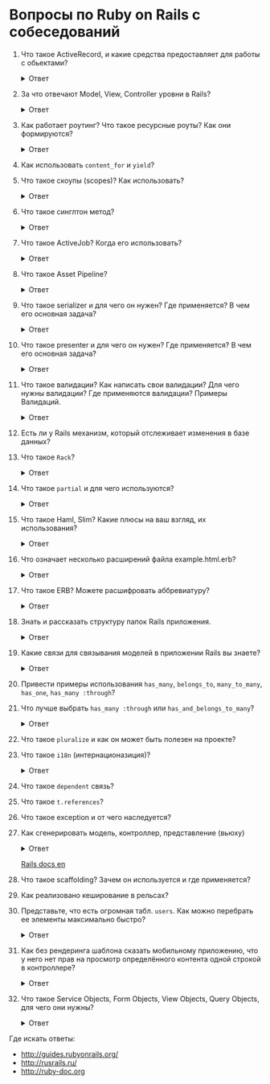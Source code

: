 # Вопросы по Ruby on Rails с собеседований

1. Что такое ActiveRecord, и какие средства предоставляет для работы с обьектами?

    <details>
      <summary>Ответ</summary>
      ActiveRecord это паттерн программирования. AR является популярным способом доступа к данным реляционных баз данных в объектно-ориентированном программировании. ActiveRecord еще называют буквой M в MVC — которая является слоем в системе, ответственным за представление бизнес-логики и данных.

      Active Record упрощает создание и использование бизнес-объектов, данные которых требуют персистентного хранения в базе данных. Сама по себе эта реализация паттерна Active Record является описанием системы ORM (Object Relational Mapping). Active Record это фреймворк ORM.

      Active Record предоставляет нам несколько механизмов, наиболее важными из которых являются способности для:

      * Представления моделей и их данных.
      * Представления связей между этими моделями.
      * Представления иерархий наследования с помощью связанных моделей.
      * Валидации моделей до того, как они станут персистентными в базе данных.
      * Выполнения операций с базой данных в объектно-ориентированном стиле.

      Подробнее:

      * http://rusrails.ru/active-record-basics
      * https://dic.academic.ru/dic.nsf/ruwiki/1264999
    </details>

1. За что отвечают Model, View, Controller уровни в Rails?

    <details>
      <summary>Ответ</summary>
      MVC — это паттерн программирования, который подразумевает схему разделения данных приложения, пользовательского интерфейса и управляющей логики на три отдельных компонента.
    </details>

1. Как работает роутинг? Что такое ресурсные роуты? Как они формируются?

    <details>
      <summary>Ответ</summary>
      Браузеры запрашивают страницы от Rails, выполняя запрос по URL, используя определенный метод HTTP, такой как GET, POST, PATCH, PUT и DELETE.

      Роутинг распознает запрос по методу и по URL и направляет его в экшн контроллера или в приложение Rack.

      Он также может генерировать пути и URL, избегая необходимость жестко прописывать строки в ваших вьюхах.

      Ресурсный роутинг позволяет быстро объявлять все общие маршруты для заданного ресурсного контроллера. Вместо объявления отдельных маршрутов для экшнов `index`, `show`, `new`, `edit`, `create`, `update` и `destroy`, ресурсный маршрут объявляет их одной строчкой кода.

      http://rusrails.ru/rails-routing
    </details>

1. Как использовать `content_for` и `yield`?
1. Что такое скоупы (scopes)? Как использовать?

    <details>
      <summary>Ответ</summary>
      Скоупы позволяют задавать часто используемые запросы, к которым можно обращаться как к вызовам метода в связанных
      объектах или моделях. С помощью этих скоупов можно использовать такие методы как where, joins и includes.
      Все методы скоупов возвращают объект `ActiveRecord::Relation`, который позволяет вызывать на нем
      дополнительные методы (такие как другие скоупы).
      
      Для определения простого скоупа мы используем метод scope внутри класса, передав запрос, который хотим запустить при вызове этого скоупа:
      
      ```rb
      class Article < ApplicationRecord
        scope :published, -> { where(published: true) }
      end
      
      ```
      Подробнее [тут](http://rusrails.ru/active-record-query-interface#scopes)
    </details>
    
1. Что такое синглтон метод?

    <details>
      <summary>Ответ</summary>
      Синглтон метод (singleton method) - метод, принадлежащий только одному объекту (экземпляру класса или классу). Другие экземпляры этого же класса (или классы) к этому методу доступа не имеют.
           
      ```rb
      class A
        def say_something
          "Something"
        end
      end
      
      foo = A.new
      
      bar = A.new
      
      # присваиваем объекту 'foo' отдельный метод (синглтон) 
      def foo.laugh
        "HAHAHAHA!"
      end
      
      foo.say_something
      => "Something"
      
      bar.say_something
      => "Something"
      
      foo.laugh
      => "HAHAHAHA!"
      
      bar.laugh
      => NoMethodError (undefined method `laugh' for #<A:0x0000559bd8412138>)
      ```
      Подробнее [тут](https://habr.com/ru/post/143990/)
    </details>

1. Что такое ActiveJob? Когда его использовать?
    <details>
      <summary>Ответ</summary>
      Active Job - это фреймворк для объявления заданий и их запуска на разных бэкендах очередей. Эти задания могут быть чем угодно: от регулярно запланированных чисток до списаний с карт или рассылок. 
      В общем, всем, что может быть выделено в небольшие работающие части и запускаться параллельно.
      
      Имеет встроеные адаптеры для планировщиков фоновых задач:
      
      * Sidekiq
      * Resque
      * Delayed Job
      * и т.д.

      [Rails docs en](https://edgeguides.rubyonrails.org/active_job_basics.html)
      
      [Rails docs ru](http://rusrails.ru/active_job_basics)
    </details>

1. Что такое Asset Pipeline?
    <details>
      <summary>Ответ</summary>
      Asset Pipeline (файлопровод) - фреймворк для соединения и минимизации, или сжатия ассетов JavaScript и CSS. 
      Он также добавляет возможность писать эти ассеты на других языках и препроцессорах, таких как CoffeeScript, Sass и ERB. 
      Это позволяет автоматически комбинировать ассеты приложения с ассетами других гемов.
      
      Первой особенностью файлопровода является соединение ассетов, что может уменьшить количество запросов, необходимых браузеру для отображения страницы. 
      Браузеры ограничены в количестве запросов, которые они могут выполнить параллельно, поэтому меньшее количество запросов может означать более быструю загрузку вашего приложения.
      
      Второй особенностью файлопровода является минимизация или сжатие ассетов. Для файлов CSS это выполняется путем удаления пробелов и комментариев. Для JavaScript могут быть применены более сложные процессы. Можно выбирать из набора встроенных опций или определить свои.

      Третьей особенностью файлопровода является то, что он позволяет писать эти ассеты на языке более высокого уровня с дальнейшей прекомпиляцией до фактического ассета. Поддерживаемые языки по умолчанию включают Sass для CSS, CoffeeScript для JavaScript и ERB для обоих.
     
      [Rails docs en](https://guides.rubyonrails.org/asset_pipeline.html)
      
      [Rails docs ru](http://rusrails.ru/asset-pipeline)
    </details>
1. Что такое serializer и для чего он нужен? Где применяется? В чем его основная задача?
    <details>
      <summary>Ответ</summary>
      Сериализация (serialization) - процесс перевода каких-либо структур данных в последовательность битов.
      Обратный процесс называется "десериализация" (deserialization).
      
      Сериализация используется для передачи объектов по сети и сохранения их в файлы. Например: сериализация заполненого объекта в XML-документ с последующей передачей документа 
      по HTTP или протоколам электронной почты.
      
      Также часто используется для преобразования информации в формат JSON.
      
      В Rails интерфейс базовой сериализации представлен модулем `ActiveModel::Serialization`
      Вам необходимо объявить хэш, содержащий атрибуты, которые вы хотите сериализовать. Атрибуты должны быть строками, не символами.

      Что касается JSON, то Active Model также предоставляет модуль `ActiveModel::Serializers::JSON` для сериализации/десериализации JSON.

      [Статья в wiki о сериализации](https://ru.wikipedia.org/wiki/%D0%A1%D0%B5%D1%80%D0%B8%D0%B0%D0%BB%D0%B8%D0%B7%D0%B0%D1%86%D0%B8%D1%8F)
      
      [Rails docs ru](http://rusrails.ru/active-model-basics)
      
      [Rails docs en](https://api.rubyonrails.org/classes/ActiveModel/Serialization.html)      
    </details>

1. Что такое presenter и для чего он нужен? Где применяется? В чем его основная задача?
    <details>
      <summary>Ответ</summary>
      Presenter - паттерн проектирования, простой класс (в Rails), использующийся для вынесения какой-либо логики по обработке моделей из слоя контроллеров и слоя представлений.

      Например:
      
      ```rb
      module Posts
        class IndexPresenter
          # здесь как раз и разбивается логика шаблона и контроллера, 
          # перенесите сюда логику из контроллеров
          def posts
            Posts.all
          end
     
          def authors
            Authors.all
          end
     
          def post_published_count
            Post.published_count
          end
        end
      end
      ```
      Так будет выглядеть экшн `index` в контроллере
      
      ```rb
      def index
        @presenter = Posts::IndexPresenter.new
      end
      ```
      
      Так это будет представлоно во `view`
      
      ```rb
       <p>
         Всего опубликовано: <%= @presenter.published_count %>
       </p>
       <%= @presenter.authors # проход по массиву и отображение%>
      ```
      
      Подробнее [тут](https://kpumuk.info/ruby-on-rails/simplifying-your-ruby-on-rails-code/)

      Еще можно [здесь](http://blog.rukomoynikov.ru/dekorator-prezenter-helper-v-ruby/)
   
    </details>
      
1. Что такое валидации? Как написать свои валидации? Для чего нужны валидации? Где применяются валидации? Примеры Валидаций.
    <details>
      <summary>Ответ</summary>
      Валидации используются, чтобы быть уверенными, что только проверенные данные сохраняются в вашу базу данных. 
      Например, для вашего приложения может быть важно, что каждый пользователь предоставил валидный электронный и почтовый адреса. 

      Валидации на уровне модели - наилучший способ убедиться, что в базу данных будут сохранены только валидные данные. Они не зависят от базы данных, не могут быть обойдены конечными пользователями и удобны в тестировании и обслуживании. 
      Rails представляет простоту в обслуживании, представляет встроенные хелперы для общих нужд, а также позволяет создавать свои собственные методы валидации.
      
      Пример простейшей валидации передачу в модель `Person` данных из поля `name`:
      
      ```rb
      class Person < ApplicationRecord
        validates :name, presence: true
      end
    
      Person.create(name: "John Doe").valid? # => true
      Person.create(name: nil).valid? # => false
      ```

      Разработчик так же в праве написать свои собственные правила валидации, которые будут располагаться в каталоге `app/validators`.
      
      Пример кастомной валидации `email` по определенному пользователем шаблону: 
     
      ```rb
      class EmailValidator < ActiveModel::EachValidator
        def validate_each(record, attribute, value)
          unless value =~ /\A([^@\s]+)@((?:[-a-z0-9]+\.)+[a-z]{2,})\z/i
            record.errors[attribute] << (options[:message] || "is not an email")
          end
        end
      end
 
      class Person < ApplicationRecord
        validates :email, presence: true, email: true
      end
      ```
      [Rails docs ru](http://rusrails.ru/active-record-validations)
      
      [Rails docs en](https://guides.rubyonrails.org/active_record_validations.html)      
    </details>
1. Есть ли у Rails механизм, который отслеживает изменения в базе данных?

1. Что такое `Rack`?

    <details>
      <summary>Ответ</summary>
      https://www.8host.com/blog/kratkij-obzor-veb-serverov-dlya-prilozhenij-ruby/

      Rack это промежуточное программное обеспечение, оно делит входящие HTTP-запросы на различные этапы, затем обрабатывает их по частям, после чего посылает ответ веб-приложения (контроллера).

      Программа Rack  состоит из двух отдельных компонентов: обработчика и адаптера, с помощью которых происходит обмен данными между веб-серверами и приложениями (фреймворками).

      Какие серверы есть:

      * Phusion Passenger
      * Puma
      * Thin
      * Unicorn

      [Как устроен Rack](https://gist.github.com/Integralist/8341704)

      * https://www.youtube.com/watch?v=NJ-ilQMsqMs
      * https://www.youtube.com/watch?v=MHYMObuEahc
      * https://www.youtube.com/watch?v=DzrVB1-KyTU
    </details>

1. Что такое `partial` и для чего используются?

    <details>
      <summary>Ответ</summary>
      partial — это кусочек кода, который можно вынести в отдельный темплейт, для удобства использования и для использования в других представлениях.
    </details>

1. Что такое Haml, Slim? Какие плюсы на ваш взгляд, их использования?

    <details>
      <summary>Ответ</summary>
      Haml и Slim — это шаблонизаторы, используются для удобства использования и минимизации написания кода в представлениях. Сокращает в несколько раз написание кода, нет проблем в закрывании тегов, не получится что тег не закрыт и код не работает. Меньше вероятность что можно ошибиться + лучше читаемость в коде.

      http://slim-lang.com

      https://haml.ru
    </details>

1. Что означает несколько расширений файла example.html.erb?

    <details>
      <summary>Ответ</summary>

      **example** — название файла

      **html** — расширение, которое позволяет использовать стандартный язык разметки HyperText Markup Language

      **erb** — позволяет включить использование кода написанного на языке Ruby вместе с языком разметки
    </details>

1. Что такое ERB? Можете расшифровать аббревиатуру?

    <details>
      <summary>Ответ</summary>
      ERB — Embedded Ruby (встроенный Ruby)
    </details>

1. Знать и рассказать структуру папок Rails приложения.

    <details>
      <summary>Ответ</summary>
    
       📂 app — основные файлы приложения
       └📁 assets — картинки, стили, js
       └📁 controllers — контроллеры
       └📁 helpers — хелперы
       └📁 jobs — задания
       └📁 mailers — рассыльщики
       └📁 models — модели
       └📁 views — представления
        └📁 layouts — макеты
       📂 config — конфигурация маршрутов, базы данных и т.д
        └📁 environments — настройки сред приложения
        └📁 locales — интернационализация
       📂 db — текущая схема базы данных, сиды
        └📁 migrates — файлы миграции
       📂 lib — внешние модули
       📂 log — журналы логов
       📂 public — доступна извне как есть, статичные файлы и скомпилированные ассеты
       📂 test — структурирована по тестам моделей / контроллеров / интеграционным
        └📂 fixtures — вспомогательные данные (фикстуры)
       📂 tmp — временные файлы (такие как файлы кэша и pid)
       📂 vendor — код сторонних разработчиков, например, внешние гемы.
        └📂 plugins — внешние плагины

      http://rusrails.ru/getting-started-with-rails#sozdanie-prilozheniya-blog
    </details>

1. Какие связи для связывания моделей в приложении Rails вы знаете?
    <details>
      <summary>Ответ</summary>

      * belongs_to
      * has_one
      * has_many
      * has_many :through
      * has_and_belongs_to_many
    </details>
      
1. Привести примеры использования `has_many`, `belongs_to`, `many_to_many`, `has_one`, `has_many :through`?

1. Что лучше выбрать `has_many :through` или `has_and_belongs_to_many`?

    <details>
      <summary>Ответ</summary>

      Это зависит от контекста связи `many-to-many`.

      Если планируется использование дополнительной логики в этой связи, создание дополнительных полей в соединительной табице, то лучше отдать предпочтение `has_many :through`. В этом случае применяются промежуточные модели-связки.

      В том случае, если достаточно простой соединительной таблицы, то можно обойтись `has_and_belongs_to_many` (т.н. HBTM).

      http://rusrails.ru/active-record-associations#dopolnitelnye-metody-stolbtsov
    </details>

1. Что такое `pluralize` и как он может быть полезен на проекте?
1. Что такое `i18n` (интернационазиция)?

    <details>
      <summary>Ответ</summary>
      Гем, поставляемый с Ruby on Rails (начиная с Rails 2.2), представляет простой и расширяемый фреймворк для перевода приложения на язык, отличный от английского.

      Rails автоматически добавляет все файлы `.rb` и `.yml` из директории `config/locales` к пути загрузки переводов.

      http://rusrails.ru/rails-internationalization-i18n-api
    </details>

1. Что такое `dependent` связь?
1. Что такое `t.references`?
1. Что такое exception и от чего наследуется?
1. Как сгенерировать модель, контрoллер, представление (вьюху)
    
    <details>
      <summary>Ответ</summary>
      
      В Rails для создания моделей, контроллеров и представлений используется консольная команда `rails generate` (или `rails g`) с необходимыми ключами. 
      Находиться при этом нужно в папке проекта.
      Герераторы в Rails сильно упрощают создание проекта, т.к. нет необходимости создавать каждый файл вручную.
            
      Например создание контроллера для модели "Greetings" в котором будет экшн `hello`:
      
      ```rb
      $ bin/rails generate controller Greetings hello
           create  app/controllers/greetings_controller.rb
            route  get "greetings/hello"
           invoke  erb
           create    app/views/greetings
           create    app/views/greetings/hello.html.erb
           invoke  test_unit
           create    test/controllers/greetings_controller_test.rb
           invoke  helper
           create    app/helpers/greetings_helper.rb
           invoke  assets
           invoke    coffee
           create      app/assets/javascripts/greetings.coffee
           invoke    scss
           create      app/assets/stylesheets/greetings.scss
      ```
    </details>
     
      [Rails docs en](https://guides.rubyonrails.org/command_line.html#rails-generate)      

1. Что такое scaffolding? Зачем он используется и где применяется?
1. Как реализовано кеширование в рельсах?
1. Представьте, что есть огромная табл. `users`. Как можно перебрать ее элементы максимально быстро?

    <details>
      <summary>Ответ</summary>
      Быстро можно перебрать с помощью find_each, стандартно по 1000 записей.

      * `batch_size` — сколько обрабатывать записей за раз
      * `start` — с какого id к примеру продолжить работу
      * `finish` — может использоваться совместно с `start`, к примеру чтобы выслать письма только пользователям с первичным ключом от 2000 до 10000:

      https://apidock.com/rails/ActiveRecord/Batches/ClassMethods/find_each

      http://rusrails.ru/active-record-query-interface
    </details>

1. Как без рендеринга шаблона сказать мобильному приложению, что у него нет прав на просмотр определённого контента одной строкой в контроллере?

    <details>
      <summary>Ответ</summary>

      ```rb
      head :forbidden
      ```

      или

      ```rb
      render status: 403
      ```

      https://guides.rubyonrails.org/layouts_and_rendering.html
    </details>

1. Что такое Service Objects, Form Objects, View Objects, Query Objects, для чего они нужны?

    <details>
      <summary>Ответ</summary>
      Это обычные классы Ruby, которые применяются для рефакторинга Rails-приложения, инкапсулируя часть логики моделей / представлений / контроллеров.

      Service Objects, например, используются, когда одновременно задействованы несколько моделей, когда производятся сложные действия с моделями.

      Form Objects используются, когда отправка одной формы изменяет несколько моделей.

      View Objects используются, например, когда большой метод внутри модели используется только отображения данных.

      Query Objects используются для сложных SQL запросов, утяжеляющих модели/контроллеры.

      https://habr.com/ru/post/158011/
    </details>

Где искать ответы:

* http://guides.rubyonrails.org/
* http://rusrails.ru/
* http://ruby-doc.org
